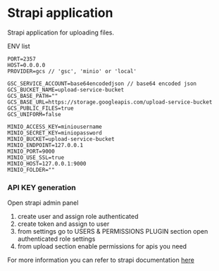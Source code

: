 # Strapi application

Strapi application for uploading files.


ENV list
```
PORT=2357 
HOST=0.0.0.0
PROVIDER=gcs // 'gsc', 'minio' or 'local'

GSC_SERVICE_ACCOUNT=base64encodedjson // base64 encoded json
GCS_BUCKET_NAME=upload-service-bucket
GCS_BASE_PATH=""
GCS_BASE_URL=https://storage.googleapis.com/upload-service-bucket
GCS_PUBLIC_FILES=true
GCS_UNIFORM=false

MINIO_ACCESS_KEY=miniousername
MINIO_SECRET_KEY=miniopassword
MINIO_BUCKET=upload-service-bucket
MINIO_ENDPOINT=127.0.0.1
MINIO_PORT=9000
MINIO_USE_SSL=true
MINIO_HOST=127.0.0.1:9000
MINIO_FOLDER=""
```

### API KEY generation

Open strapi admin panel 
1. create user and assign role authenticated
2. create token and assign to user
3. from settings go to USERS & PERMISSIONS PLUGIN section open authenticated role settings
4. from upload section enable permissions for apis you need

For more information you can refer to strapi documentation [here](https://docs-v3.strapi.io/developer-docs/latest/development/plugins/upload.html)